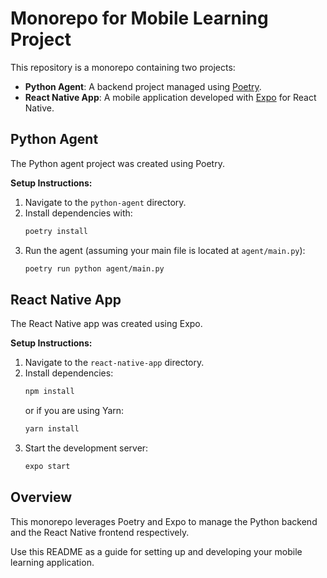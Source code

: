 # Monorepo for Mobile Learning Project

This repository is a monorepo containing two projects:

- **Python Agent**: A backend project managed using [Poetry](https://python-poetry.org/).
- **React Native App**: A mobile application developed with [Expo](https://expo.dev/) for React Native.

## Python Agent

The Python agent project was created using Poetry. 

**Setup Instructions:**

1. Navigate to the `python-agent` directory.
2. Install dependencies with:
   ```bash
   poetry install
   ```
3. Run the agent (assuming your main file is located at `agent/main.py`):
   ```bash
   poetry run python agent/main.py
   ```

## React Native App

The React Native app was created using Expo.

**Setup Instructions:**

1. Navigate to the `react-native-app` directory.
2. Install dependencies:
   ```bash
   npm install
   ```
   or if you are using Yarn:
   ```bash
   yarn install
   ```
3. Start the development server:
   ```bash
   expo start
   ```

## Overview

This monorepo leverages Poetry and Expo to manage the Python backend and the React Native frontend respectively. 

Use this README as a guide for setting up and developing your mobile learning application.

